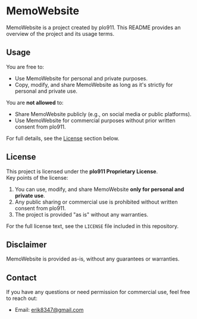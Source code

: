 # MemoWebsite
MemoWebsite is a project created by plo911. This README provides an overview of the project and its usage terms.

## Usage
You are free to:
- Use MemoWebsite for personal and private purposes.
- Copy, modify, and share MemoWebsite as long as it's strictly for personal and private use.

You are **not allowed** to:
- Share MemoWebsite publicly (e.g., on social media or public platforms).
- Use MemoWebsite for commercial purposes without prior written consent from plo911.

For full details, see the [License](#license) section below.

## License
This project is licensed under the **plo911 Proprietary License**.  
Key points of the license:
1. You can use, modify, and share MemoWebsite **only for personal and private use**.
2. Any public sharing or commercial use is prohibited without written consent from plo911.
3. The project is provided "as is" without any warranties.

For the full license text, see the `LICENSE` file included in this repository.

## Disclaimer
MemoWebsite is provided as-is, without any guarantees or warranties.

## Contact
If you have any questions or need permission for commercial use, feel free to reach out:
- Email: [erik8347@gmail.com](mailto:erik8347@gmail.com)

